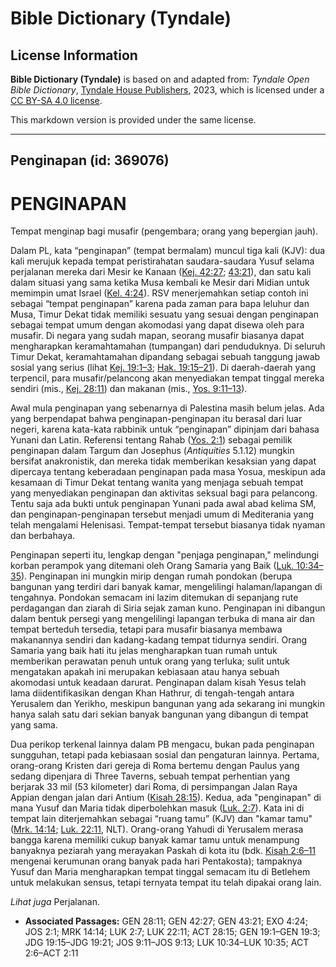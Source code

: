 # Bible Dictionary (Tyndale)

## License Information

**Bible Dictionary (Tyndale)** is based on and adapted from: _Tyndale Open Bible Dictionary_, [Tyndale House Publishers](https://tyndaleopenresources.com/), 2023, which is licensed under a [CC BY-SA 4.0 license](https://creativecommons.org/licenses/by-sa/4.0/legalcode.en).

This markdown version is provided under the same license.



--------------------------------

## Penginapan (id: 369076)

PENGINAPAN
==========

Tempat menginap bagi musafir (pengembara; orang yang bepergian jauh).

Dalam PL, kata “penginapan” (tempat bermalam) muncul tiga kali (KJV): dua kali merujuk kepada tempat peristirahatan saudara\-saudara Yusuf selama perjalanan mereka dari Mesir ke Kanaan ([Kej. 42:27](https://ref.ly/Gen42:27); [43:21](https://ref.ly/Gen43:21)), dan satu kali dalam situasi yang sama ketika Musa kembali ke Mesir dari Midian untuk memimpin umat Israel ([Kel. 4:24](https://ref.ly/Exod4:24)). RSV menerjemahkan setiap contoh ini sebagai “tempat penginapan” karena pada zaman para bapa leluhur dan Musa, Timur Dekat tidak memiliki sesuatu yang sesuai dengan penginapan sebagai tempat umum dengan akomodasi yang dapat disewa oleh para musafir. Di negara yang sudah mapan, seorang musafir biasanya dapat mengharapkan keramahtamahan (tumpangan) dari penduduknya. Di seluruh Timur Dekat, keramahtamahan dipandang sebagai sebuah tanggung jawab sosial yang serius (lihat [Kej. 19:1–3](https://ref.ly/Gen19:1-Gen19:3); [Hak. 19:15–21](https://ref.ly/Judg19:15-Judg19:21)). Di daerah\-daerah yang terpencil, para musafir/pelancong akan menyediakan tempat tinggal mereka sendiri (mis., [Kej. 28:11](https://ref.ly/Gen28:11)) dan makanan (mis., [Yos. 9:11–13](https://ref.ly/Josh9:11-Josh9:13)).

Awal mula penginapan yang sebenarnya di Palestina masih belum jelas. Ada yang berpendapat bahwa penginapan\-penginapan itu berasal dari luar negeri, karena kata\-kata rabbinik untuk “penginapan” dipinjam dari bahasa Yunani dan Latin. Referensi tentang Rahab ([Yos. 2:1](https://ref.ly/Josh2:1)) sebagai pemilik penginapan dalam Targum dan Josephus (*Antiquities* 5\.1\.12\) mungkin bersifat anakronistik, dan mereka tidak memberikan kesaksian yang dapat dipercaya tentang keberadaan penginapan pada masa Yosua, meskipun ada kesamaan di Timur Dekat tentang wanita yang menjaga sebuah tempat yang menyediakan penginapan dan aktivitas seksual bagi para pelancong. Tentu saja ada bukti untuk penginapan Yunani pada awal abad kelima SM, dan penginapan\-penginapan tersebut menjadi umum di Mediterania yang telah mengalami Helenisasi. Tempat\-tempat tersebut biasanya tidak nyaman dan berbahaya.

Penginapan seperti itu, lengkap dengan "penjaga penginapan," melindungi korban perampok yang ditemani oleh Orang Samaria yang Baik ([Luk. 10:34–35](https://ref.ly/Luke10:34-Luke10:35)). Penginapan ini mungkin mirip dengan rumah pondokan (berupa bangunan yang terdiri dari banyak kamar, mengelilingi halaman/lapangan di tengahnya. Pondokan semacam ini lazim ditemukan di sepanjang rute perdagangan dan ziarah di Siria sejak zaman kuno. Penginapan ini dibangun dalam bentuk persegi yang mengelilingi lapangan terbuka di mana air dan tempat berteduh tersedia, tetapi para musafir biasanya membawa makanannya sendiri dan kadang\-kadang tempat tidurnya sendiri. Orang Samaria yang baik hati itu jelas mengharapkan tuan rumah untuk memberikan perawatan penuh untuk orang yang terluka; sulit untuk mengatakan apakah ini merupakan kebiasaan atau hanya sebuah akomodasi untuk keadaan darurat. Penginapan dalam kisah Yesus telah lama diidentifikasikan dengan Khan Hathrur, di tengah\-tengah antara Yerusalem dan Yerikho, meskipun bangunan yang ada sekarang ini mungkin hanya salah satu dari sekian banyak bangunan yang dibangun di tempat yang sama.

Dua perikop terkenal lainnya dalam PB mengacu, bukan pada penginapan sungguhan, tetapi pada kebiasaan sosial dan pengaturan lainnya. Pertama, orang\-orang Kristen dari gereja di Roma bertemu dengan Paulus yang sedang dipenjara di Three Taverns, sebuah tempat perhentian yang berjarak 33 mil (53 kilometer) dari Roma, di persimpangan Jalan Raya Appian dengan jalan dari Antium ([Kisah 28:15](https://ref.ly/Acts28:15)). Kedua, ada "penginapan" di mana Yusuf dan Maria tidak diperbolehkan masuk ([Luk. 2:7](https://ref.ly/Luke2:7)). Kata ini di tempat lain diterjemahkan sebagai “ruang tamu” (KJV) dan "kamar tamu" ([Mrk. 14:14](https://ref.ly/Mark14:14); [Luk. 22:11](https://ref.ly/Luke22:11), NLT). Orang\-orang Yahudi di Yerusalem merasa bangga karena memiliki cukup banyak kamar tamu untuk menampung banyaknya peziarah yang merayakan Paskah di kota itu (bdk. [Kisah 2:6–11](https://ref.ly/Acts2:6-Acts2:11) mengenai kerumunan orang banyak pada hari Pentakosta); tampaknya Yusuf dan Maria mengharapkan tempat tinggal semacam itu di Betlehem untuk melakukan sensus, tetapi ternyata tempat itu telah dipakai orang lain.

*Lihat juga* Perjalanan.

* **Associated Passages:** GEN 28:11; GEN 42:27; GEN 43:21; EXO 4:24; JOS 2:1; MRK 14:14; LUK 2:7; LUK 22:11; ACT 28:15; GEN 19:1–GEN 19:3; JDG 19:15–JDG 19:21; JOS 9:11–JOS 9:13; LUK 10:34–LUK 10:35; ACT 2:6–ACT 2:11

